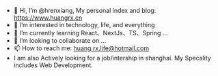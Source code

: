 - 👋 Hi, I’m @hrenxiang, My personal index and blog: https://www.huangrx.cn
- 👀 I’m interested in technology, life, and everything
- 🌱 I’m currently learning React、NextJs、TS、Spring ...
- 💞️ I’m looking to collaborate on ...
- 📫 How to reach me: huang.rx.life@hotmail.com
- I am also Actively looking for a job/intership in shanghai. My Specality includes Web Development.

<!---
hrenxiang/hrenxiang is a ✨ special ✨ repository because its `README.md` (this file) appears on your GitHub profile.
You can click the Preview link to take a look at your changes.
--->

